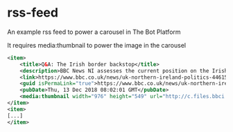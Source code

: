 # rss-feed

An example rss feed to power a carousel in The Bot Platform

It requires media:thumbnail to power the image in the carousel

```xml
<item>
    <title>Q&A: The Irish border backstop</title>
    <description>BBC News NI assesses the current position on the Irish border and Brexit.</description>
    <link>https://www.bbc.co.uk/news/uk-northern-ireland-politics-44615404</link>
    <guid isPermaLink="true">https://www.bbc.co.uk/news/uk-northern-ireland-politics-44615404</guid>
    <pubDate>Thu, 13 Dec 2018 08:02:01 GMT</pubDate>
    <media:thumbnail width="976" height="549" url="http://c.files.bbci.co.uk/17E0C/production/_101940879_brexitgraphic.jpg"/>
</item>
<item>
[...]
</item>
```